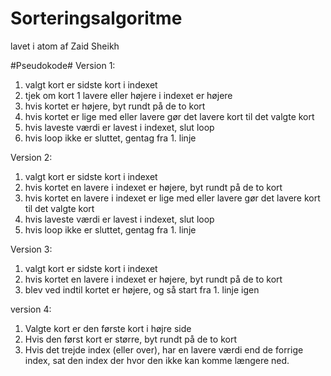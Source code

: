 # Sorteringsalgoritme
lavet i atom af Zaid Sheikh

#Pseudokode#
Version 1:

1) valgt kort er sidste kort i indexet
2) tjek om kort 1 lavere eller højere i indexet er højere
3) hvis kortet er højere, byt rundt på de to kort
4) hvis kortet er lige med eller lavere gør det lavere kort til det valgte kort
5) hvis laveste værdi er lavest i indexet, slut loop
6) hvis loop ikke er sluttet, gentag fra 1. linje


Version 2:

1) valgt kort er sidste kort i indexet
2) hvis kortet en lavere i indexet er højere, byt rundt på de to kort
3) hvis kortet en lavere i indexet er lige med eller lavere gør det lavere kort til det valgte kort
4) hvis laveste værdi er lavest i indexet, slut loop
5) hvis loop ikke er sluttet, gentag fra 1. linje


Version 3:

1) valgt kort er sidste kort i indexet
2) hvis kortet en lavere i indexet er højere, byt rundt på de to kort
3) blev ved indtil kortet er højere, og så start fra 1. linje igen

version 4:
1) Valgte kort er den første kort i højre side
2) Hvis den først kort er større, byt rundt på de to kort
3) Hvis det trejde index (eller over), har en lavere værdi end de forrige index, sat den index der hvor den ikke kan komme længere ned.
